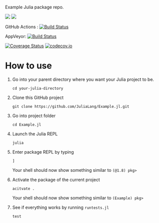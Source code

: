 Example Julia package repo.

[![](https://img.shields.io/badge/docs-stable-blue.svg)](https://JuliaLang.github.io/Example.jl/stable)
[![](https://img.shields.io/badge/docs-dev-blue.svg)](https://JuliaLang.github.io/Example.jl/dev)

GitHub Actions : [![Build Status](https://github.com/JuliaLang/Example.jl/workflows/CI/badge.svg)](https://github.com/JuliaLang/Example.jl/actions?query=workflow%3ACI+branch%3Amaster)

AppVeyor: [![Build Status](https://ci.appveyor.com/api/projects/status/github/JuliaLang/Example.jl?branch=master&svg=true)](https://ci.appveyor.com/project/tkelman/example-jl/branch/master)

[![Coverage Status](https://coveralls.io/repos/JuliaLang/Example.jl/badge.svg?branch=master)](https://coveralls.io/r/JuliaLang/Example.jl?branch=master)
[![codecov.io](http://codecov.io/github/JuliaLang/Example.jl/coverage.svg?branch=master)](http://codecov.io/github/JuliaLang/Example.jl?branch=master)

# How to use

1. Go into your parent directory where you want your Julia project to be.

    `cd your-julia-directory`

2. Clone this GitHub project

    `git clone https://github.com/JuliaLang/Example.jl.git`

3. Go into project folder

    `cd Example.jl`

4. Launch the Julia REPL

    `julia`

5. Enter package REPL by typing

    `]`

    Your shell should now show something similar to `(@1.8) pkg>`


6. Activate the package of the current project

    `acitvate .`

    Your shell should now show something similar to `(Example) pkg>`

7. See if everything works by running `runtests.jl`

    `test`
